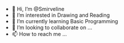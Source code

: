 - 👋 Hi, I’m @Smirveline
- 👀 I’m interested in Drawing and Reading
- 🌱 I’m currently learning Basic Programming
- 💞️ I’m looking to collaborate on ...
- 📫 How to reach me ...

<!---
Smirveline/Smirveline is a ✨ special ✨ repository because its `README.md` (this file) appears on your GitHub profile.
You can click the Preview link to take a look at your changes.
--->
